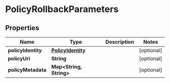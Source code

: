 
# PolicyRollbackParameters

## Properties
Name | Type | Description | Notes
------------ | ------------- | ------------- | -------------
**policyIdentity** | [**PolicyIdentity**](PolicyIdentity.md) |  |  [optional]
**policyUri** | **String** |  |  [optional]
**policyMetadata** | **Map&lt;String, String&gt;** |  |  [optional]



